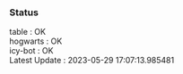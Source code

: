 ### Status


table : OK  
hogwarts : OK  
icy-bot : OK  
Latest Update : 2023-05-29 17:07:13.985481
